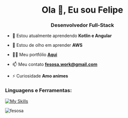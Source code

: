 <h1 align="center">Ola 👋, Eu sou Felipe</h1>
<h3 align="center">Desenvolvedor Full-Stack</h3>

- 🌱 Estou atualmente aprendendo **Kotlin e Angular**

- 👀 Estou de olho em aprender **AWS**

- 👨‍💻 Meu portfólio **<a href="https://portfolio-fb.vercel.app" target="_blank">Aqui</a>**

- 📫 Meu contato **fesosa.work@gmail.com**

- ⚡ Curiosidade **Amo animes**

<h3 align="left">Linguagens e Ferramentas:</h3>

[![My Skills](https://skillicons.dev/icons?i=react,next,angular,ts,js,html,css,tailwind,sass,nodejs,firebase,kotlin,py,ps,pr,ae,excel&perline=6)](https://skillicons.dev)

<p><img align="center" src="https://github-readme-stats-sigma-five.vercel.app/api/top-langs?username=fesosa&show_icons=true&theme=dracula&locale=en&layout=compact" alt="fesosa" /></p>



